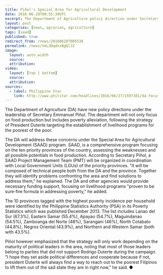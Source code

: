 ```yaml
---
title: Piñol's Special Area for Agricultural Development
date: 2016-06-28T00:55:39UTC
excerpt: The Department of Agriculture policy direction under Secretary Piñol will focus on food production and poverty alleviation through the establishment of livelihood programs.
layout: post
categories: [news, agrarian, agriculture]
tags: [saad]
published: true
redirect_from: /news/20160628T005539
permalink: /news/VeL3DqdxxBgQlJZ
image:
  layout: auto_width
  source: 
  attribution: 
video:
  layout: [top | bottom]
  source: 
  attribution: 
sources:
  - label: Philippine Star
    link: http://www.philstar.com/headlines/2016/06/27/1597101/da-focus-10-poorest-provinces
---
```


The Department of Agriculture (DA) have new policy directions under the leadership of Secretary Emmanuel Piñol.
The department will not only focus on food production but includes poverty alleviation, following the strategy of President Duterte targeting the establishment of livelihood programs for the poorest of the poor.

The DA will address these concerns under the Special Area for Agricultural Development (SAAD) program.
SAAD, is a comprehensive program focusing on the ten priority provinces of the country, assessing the weaknesses and all possible potentials in food production.
According to Secretary Piñol, a SAAD Project Management Team (PMT) will be organized in coordination with Local Government Units (LGUs) of the priority provinces.
"It will be composed of technical people both from the DA and the province. Together they will identify problems confronting the area and find solutions to address them," he explained.
The DA and other agencies would provide necessary funding support, focusing on livelihood programs "proven to be sure-fire formula in addressing poverty," he added.

The 10 provinces tagged with the highest poverty incidence per household were identified by the Philippine Statistics Authority (PSA) in its Poverty Statistics which was published December 2013.
The list includes Lanao del Sur (67.3%), Eastern Samar (55.4%), Apayao (54.7%), Maguindanao (54.5%), Zamboanga del Norte (48%), Sarangani (46%), North Cotabato (44.8%), Negros Oriental (43.9%), and Northern and Western Samar (both with 43.5%).

Piñol however emphasized that the strategy will only work depending on the maturity of political leaders in the area, noting that most of those leaders belong to parties that did not support Rodrigo Duterte during the campaign.
"I hope they set aside political differences and cooperate because if not, president Duterte will always find a way to reach out to the poorest Filipinos to lift them out of the sad state they are in right now," he said.
&#x25cf;


